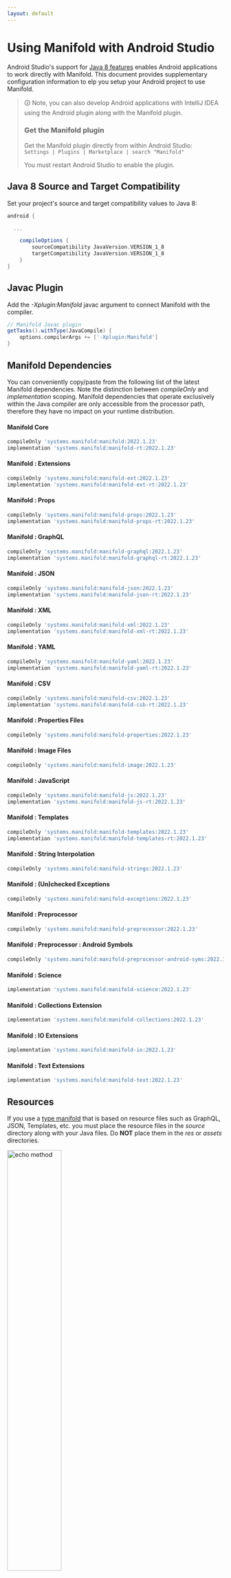 ```yaml
---
layout: default
---
```


# Using Manifold with Android Studio

Android Studio's support for [Java 8 features](https://developer.android.com/studio/write/java8-support.html) enables
Android applications to work directly with Manifold. This document provides supplementary configuration information to
elp you setup your Android project to use Manifold.

>🛈 Note, you can also develop Android applications with IntelliJ IDEA using the Android plugin along with the Manifold
>plugin. 
>
>### Get the Manifold plugin
>Get the Manifold plugin directly from within Android Studio:
><br>
>`Settings | Plugins | Marketplace | search "Manifold"`
><br>
> 
>You must restart Android Studio to enable the plugin. 
 
## Java 8 Source and Target Compatibility 
Set your project's source and target compatibility values to Java 8:

```groovy
android {

  ...

    compileOptions {
        sourceCompatibility JavaVersion.VERSION_1_8
        targetCompatibility JavaVersion.VERSION_1_8
    }
}
```

## Javac Plugin
Add the *-Xplugin:Manifold* javac argument to connect Manifold with the compiler.

```groovy
// Manifold Javac plugin
getTasks().withType(JavaCompile) {
    options.compilerArgs += ['-Xplugin:Manifold']
}
```    

## Manifold Dependencies
You can conveniently copy/paste from the following list of the latest Manifold dependencies. Note the distinction
between *compileOnly* and *implementation* scoping. Manifold dependencies that operate exclusively within the
Java compiler are only accessible from the processor path, therefore they have no impact on your runtime distribution.

#### Manifold Core
```groovy
compileOnly 'systems.manifold:manifold:2022.1.23'
implementation 'systems.manifold:manifold-rt:2022.1.23'
```
#### Manifold : Extensions
```groovy
compileOnly 'systems.manifold:manifold-ext:2022.1.23'
implementation 'systems.manifold:manifold-ext-rt:2022.1.23'
```
#### Manifold : Props
```groovy
compileOnly 'systems.manifold:manifold-props:2022.1.23'
implementation 'systems.manifold:manifold-props-rt:2022.1.23'
```
#### Manifold : GraphQL
```groovy
compileOnly 'systems.manifold:manifold-graphql:2022.1.23'
implementation 'systems.manifold:manifold-graphql-rt:2022.1.23'
```
#### Manifold : JSON
```groovy
compileOnly 'systems.manifold:manifold-json:2022.1.23'
implementation 'systems.manifold:manifold-json-rt:2022.1.23'
```
#### Manifold : XML
```groovy
compileOnly 'systems.manifold:manifold-xml:2022.1.23'
implementation 'systems.manifold:manifold-xml-rt:2022.1.23'
```
#### Manifold : YAML
```groovy
compileOnly 'systems.manifold:manifold-yaml:2022.1.23'
implementation 'systems.manifold:manifold-yaml-rt:2022.1.23'
```
#### Manifold : CSV
```groovy
compileOnly 'systems.manifold:manifold-csv:2022.1.23'
implementation 'systems.manifold:manifold-csb-rt:2022.1.23'
```
#### Manifold : Properties Files
```groovy
compileOnly 'systems.manifold:manifold-properties:2022.1.23'
```
#### Manifold : Image Files
```groovy
compileOnly 'systems.manifold:manifold-image:2022.1.23'
```
#### Manifold : JavaScript
```groovy
compileOnly 'systems.manifold:manifold-js:2022.1.23'
implementation 'systems.manifold:manifold-js-rt:2022.1.23'
```
#### Manifold : Templates
```groovy
compileOnly 'systems.manifold:manifold-templates:2022.1.23'
implementation 'systems.manifold:manifold-templates-rt:2022.1.23'
```
#### Manifold : String Interpolation
```groovy
compileOnly 'systems.manifold:manifold-strings:2022.1.23'
```
#### Manifold : (Un)checked Exceptions
```groovy
compileOnly 'systems.manifold:manifold-exceptions:2022.1.23'
```
#### Manifold : Preprocessor
```groovy
compileOnly 'systems.manifold:manifold-preprocessor:2022.1.23'
```
#### Manifold : Preprocessor : Android Symbols
```groovy
compileOnly 'systems.manifold:manifold-preprocessor-android-syms:2022.1.23'
```
#### Manifold : Science
```groovy
implementation 'systems.manifold:manifold-science:2022.1.23'
```
#### Manifold : Collections Extension
```groovy
implementation 'systems.manifold:manifold-collections:2022.1.23'
```
#### Manifold : IO Extensions
```groovy
implementation 'systems.manifold:manifold-io:2022.1.23'
```
#### Manifold : Text Extensions
```groovy
implementation 'systems.manifold:manifold-text:2022.1.23'
```

## Resources

If you use a [type manifold](https://github.com/manifold-systems/manifold/tree/master/manifold-core-parent/manifold#the-big-picture)
that is based on resource files such as GraphQL, JSON, Templates, etc. you must place the resource files in the 
*source* directory along with your Java files.  Do **NOT** place them in the *res* or *assets* directories.
 
<p><img src="http://manifold.systems/images/android_resources.png" alt="echo method" width="50%" height="50%"/></p> 

## Preprocessor and build variant symbols

If you use the [preprocessor](https://github.com/manifold-systems/manifold/tree/master/manifold-deps-parent/manifold-preprocessor),
you can directly reference Android build variant symbols with the [manifold-preprocessor-android-syms](https://github.com/manifold-systems/manifold/tree/master/manifold-deps-parent/manifold-preprocessor-android-syms)
dependency.
```java
#if FLAVOR == "paid"
  @Override
  public void specialMethod(Foo foo) {
  ...
  }
#endif
```
build.gradle
```groovy
dependencies {
    ...
    compileOnly 'systems.manifold:manifold-preprocessor:2022.1.23'
    compileOnly 'systems.manifold:manifold-preprocessor-android-syms:2022.1.23'
}
```